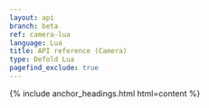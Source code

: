```yaml
---
layout: api
branch: beta
ref: camera-lua
language: Lua
title: API reference (Camera)
type: Defold Lua
pagefind_exclude: true
---
```

{% include anchor_headings.html html=content %}